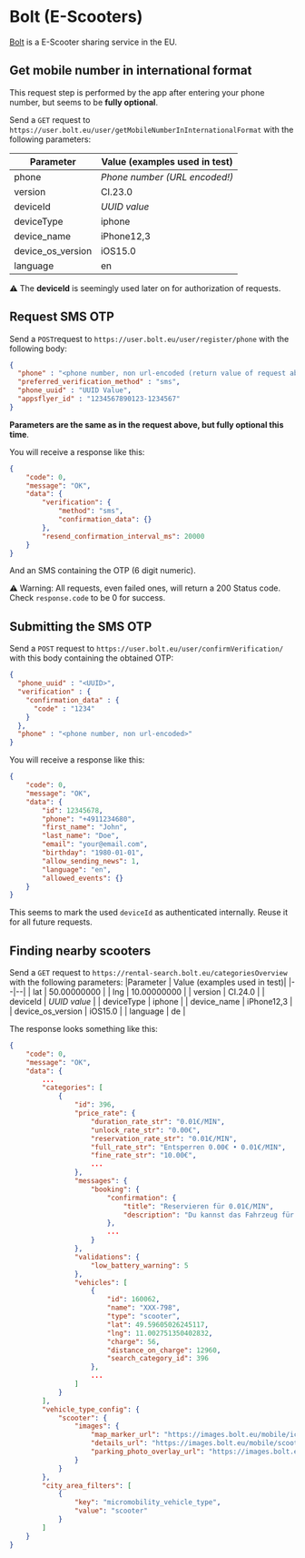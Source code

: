 
# Bolt (E-Scooters)
[Bolt](https://bolt.eu/) is a E-Scooter sharing service in the EU.

## Get mobile number in international format
This request step is performed by the app after entering your phone number, but seems to be **fully optional**.

Send a ```GET``` request to ```https://user.bolt.eu/user/getMobileNumberInInternationalFormat``` with the following parameters:

| Parameter|Value (examples used in test)|
|-------------|-------------|
|phone|*Phone number (URL encoded!)*|
|version|CI.23.0|
|deviceId|*UUID value*|
|deviceType|iphone|
|device_name|iPhone12,3|
|device_os_version|iOS15.0|
|language|en|

⚠️ The **deviceId** is seemingly used later on for authorization of requests.

## Request SMS OTP
Send a ```POST```request to ```https://user.bolt.eu/user/register/phone``` with the following body:
```json
{
  "phone" : "<phone number, non url-encoded (return value of request above)>",
  "preferred_verification_method" : "sms",
  "phone_uuid" : "UUID Value",
  "appsflyer_id" : "1234567890123-1234567"
}
```

**Parameters are the same as in the request above, but fully optional this time**.

You will receive a response like this:

```json
{
    "code": 0,
    "message": "OK",
    "data": {
        "verification": {
            "method": "sms",
            "confirmation_data": {}
        },
        "resend_confirmation_interval_ms": 20000
    }
}
```
And an SMS containing the OTP (6 digit numeric).

⚠️ Warning: All requests, even failed ones, will return a 200 Status code. Check ```response.code``` to be 0 for success.

## Submitting the SMS OTP
Send a ```POST``` request to ```https://user.bolt.eu/user/confirmVerification/``` with this body containing the obtained OTP:
``` json
{
  "phone_uuid" : "<UUID>",
  "verification" : {
    "confirmation_data" : {
      "code" : "1234"
    }
  },
  "phone" : "<phone number, non url-encoded>"
}
```

You will receive a response like this: 
```json
{
    "code": 0,
    "message": "OK",
    "data": {
        "id": 12345678,
        "phone": "+4911234680",
        "first_name": "John",
        "last_name": "Doe",
        "email": "your@email.com",
        "birthday": "1980-01-01",
        "allow_sending_news": 1,
        "language": "en",
        "allowed_events": {}
    }
}
```
This seems to mark the used ```deviceId``` as authenticated internally. Reuse it for all future requests.

## Finding nearby scooters
Send a ```GET``` request to ```https://rental-search.bolt.eu/categoriesOverview``` with the following parameters:
|Parameter | Value (examples used in test)|
|--|--|
| lat | 50.00000000 |
| lng | 10.00000000 |
| version | CI.24.0 |
| deviceId | *UUID value* |
| deviceType | iphone |
| device_name | iPhone12,3 |
| device_os_version | iOS15.0 |
| language | de |

The response looks something like this:
```json
{
    "code": 0,
    "message": "OK",
    "data": {
        ...
        "categories": [
            {
                "id": 396,
                "price_rate": {
                    "duration_rate_str": "0.01€/MIN",
                    "unlock_rate_str": "0.00€",
                    "reservation_rate_str": "0.01€/MIN",
                    "full_rate_str": "Entsperren 0.00€ • 0.01€/MIN",
                    "fine_rate_str": "10.00€",
                    ...
                },
                "messages": {
                    "booking": {
                        "confirmation": {
                            "title": "Reservieren für 0.01€/MIN",
                            "description": "Du kannst das Fahrzeug für bis zu 30 Minuten reservieren. Die Abrechnung beginnt sobald du die Reservierung bestätigst."
                        },
                        ...
                    }
                },
                "validations": {
                    "low_battery_warning": 5
                },
                "vehicles": [
                    {
                        "id": 160062,
                        "name": "XXX-798",
                        "type": "scooter",
                        "lat": 49.59605026245117,
                        "lng": 11.002751350402832,
                        "charge": 56,
                        "distance_on_charge": 12960,
                        "search_category_id": 396
                    },
                    ...
                ]
            }
        ],
        "vehicle_type_config": {
            "scooter": {
                "images": {
                    "map_marker_url": "https://images.bolt.eu/mobile/ic_scooter_map_icon.png",
                    "details_url": "https://images.bolt.eu/mobile/scooter_details.png",
                    "parking_photo_overlay_url": "https://images.bolt.eu/mobile/scooter_photo_overlay.png"
                }
            }
        },
        "city_area_filters": [
            {
                "key": "micromobility_vehicle_type",
                "value": "scooter"
            }
        ]
    }
}
```
